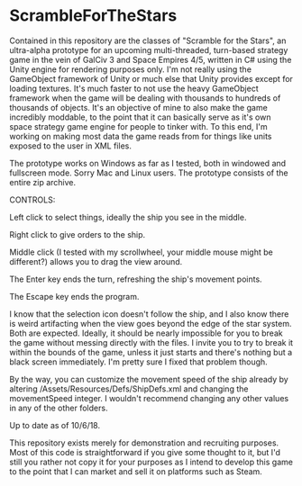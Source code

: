# ScrambleForTheStars
Contained in this repository are the classes of "Scramble for the Stars", an ultra-alpha prototype for an upcoming multi-threaded, turn-based strategy game in the vein of GalCiv 3 and Space Empires 4/5, written in C# using the Unity engine for rendering purposes only. I'm not really using the GameObject framework of Unity or much else that Unity provides except for loading textures. It's much faster to not use the heavy GameObject framework when the game will be dealing with thousands to hundreds of thousands of objects. It's an objective of mine to also make the game incredibly moddable, to the point that it can basically serve as it's own space strategy game engine for people to tinker with. To this end, I'm working on making most data the game reads from for things like units exposed to the user in XML files.

The prototype works on Windows as far as I tested, both in windowed and fullscreen mode. Sorry Mac and Linux users. The prototype consists of the entire zip archive.

CONTROLS:

Left click to select things, ideally the ship you see in the middle.

Right click to give orders to the ship.

Middle click (I tested with my scrollwheel, your middle mouse might be different?) allows you to drag the view around.

The Enter key ends the turn, refreshing the ship's movement points.

The Escape key ends the program.

I know that the selection icon doesn't follow the ship, and I also know there is weird artifacting when the view goes beyond the edge of the star system. Both are expected. Ideally, it should be nearly impossible for you to break the game without messing directly with the files. I invite you to try to break it within the bounds of the game, unless it just starts and there's nothing but a black screen immediately. I'm pretty sure I fixed that problem though.

By the way, you can customize the movement speed of the ship already by altering /Assets/Resources/Defs/ShipDefs.xml and changing the movementSpeed integer. I wouldn't recommend changing any other values in any of the other folders.

Up to date as of 10/6/18.

This repository exists merely for demonstration and recruiting purposes. Most of this code is straightforward if you give some thought to it, but I'd still you rather not copy it for your purposes as I intend to develop this game to the point that I can market and sell it on platforms such as Steam.
